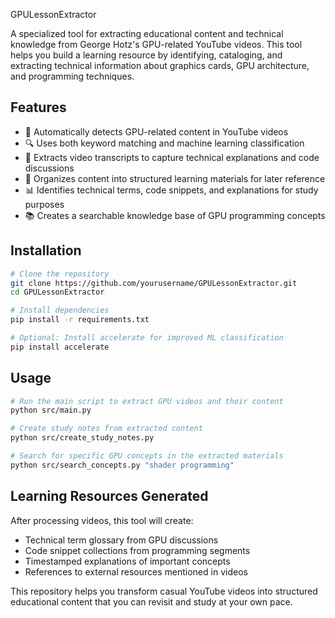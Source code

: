 GPULessonExtractor

A specialized tool for extracting educational content and technical knowledge from George Hotz's GPU-related YouTube videos. This tool helps you build a learning resource by identifying, cataloging, and extracting technical information about graphics cards, GPU architecture, and programming techniques.

## Features

- 🎯 Automatically detects GPU-related content in YouTube videos
- 🔍 Uses both keyword matching and machine learning classification
- 📝 Extracts video transcripts to capture technical explanations and code discussions
- 💾 Organizes content into structured learning materials for later reference
- 📊 Identifies technical terms, code snippets, and explanations for study purposes
- 📚 Creates a searchable knowledge base of GPU programming concepts

## Installation

```bash
# Clone the repository
git clone https://github.com/yourusername/GPULessonExtractor.git
cd GPULessonExtractor

# Install dependencies
pip install -r requirements.txt

# Optional: Install accelerate for improved ML classification
pip install accelerate
```

## Usage

```bash
# Run the main script to extract GPU videos and their content
python src/main.py

# Create study notes from extracted content
python src/create_study_notes.py

# Search for specific GPU concepts in the extracted materials
python src/search_concepts.py "shader programming"
```

## Learning Resources Generated

After processing videos, this tool will create:

- Technical term glossary from GPU discussions
- Code snippet collections from programming segments
- Timestamped explanations of important concepts
- References to external resources mentioned in videos

This repository helps you transform casual YouTube videos into structured educational content that you can revisit and study at your own pace.